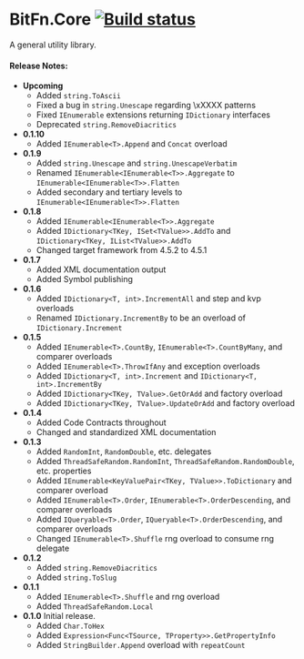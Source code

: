 ﻿BitFn.Core [![Build status](https://ci.appveyor.com/api/projects/status/oy6i3wdm7mjht6i7/branch/master?svg=true)](https://ci.appveyor.com/project/dlras2/core/branch/master)
======
A general utility library.

#### Release Notes:
- **Upcoming**
  - Added `string.ToAscii`
  - Fixed a bug in `string.Unescape` regarding \xXXXX patterns
  - Fixed `IEnumerable` extensions returning `IDictionary` interfaces
  - Deprecated `string.RemoveDiacritics`
- **0.1.10**
  - Added `IEnumerable<T>.Append` and `Concat` overload
- **0.1.9**
  - Added `string.Unescape` and `string.UnescapeVerbatim`
  - Renamed `IEnumerable<IEnumerable<T>>.Aggregate` to `IEnumerable<IEnumerable<T>>.Flatten`
  - Added secondary and tertiary levels to `IEnumerable<IEnumerable<T>>.Flatten`
- **0.1.8**
  - Added `IEnumerable<IEnumerable<T>>.Aggregate`
  - Added `IDictionary<TKey, ISet<TValue>>.AddTo` and `IDictionary<TKey, IList<TValue>>.AddTo`
  - Changed target framework from 4.5.2 to 4.5.1
- **0.1.7**
  - Added XML documentation output
  - Added Symbol publishing
- **0.1.6**
  - Added `IDictionary<T, int>.IncrementAll` and step and kvp overloads
  - Renamed `IDictionary.IncrementBy` to be an overload of `IDictionary.Increment`
- **0.1.5**
  - Added `IEnumerable<T>.CountBy`, `IEnumerable<T>.CountByMany`, and comparer overloads
  - Added `IEnumerable<T>.ThrowIfAny` and exception overloads
  - Added `IDictionary<T, int>.Increment` and `IDictionary<T, int>.IncrementBy`
  - Added `IDictionary<TKey, TValue>.GetOrAdd` and factory overload
  - Added `IDictionary<TKey, TValue>.UpdateOrAdd` and factory overload
- **0.1.4**
  - Added Code Contracts throughout
  - Changed and standardized XML documentation
- **0.1.3**
  - Added `RandomInt`, `RandomDouble`, etc. delegates
  - Added `ThreadSafeRandom.RandomInt`, `ThreadSafeRandom.RandomDouble`, etc. properties
  - Added `IEnumerable<KeyValuePair<TKey, TValue>>.ToDictionary` and comparer overload
  - Added `IEnumerable<T>.Order`, `IEnumerable<T>.OrderDescending`, and comparer overloads
  - Added `IQueryable<T>.Order`, `IQueryable<T>.OrderDescending`, and comparer overloads
  - Changed `IEnumerable<T>.Shuffle` rng overload to consume rng delegate
- **0.1.2**
  - Added `string.RemoveDiacritics`
  - Added `string.ToSlug`
- **0.1.1**
  - Added `IEnumerable<T>.Shuffle` and rng overload
  - Added `ThreadSafeRandom.Local`
- **0.1.0** Initial release.
  - Added `Char.ToHex`
  - Added `Expression<Func<TSource, TProperty>>.GetPropertyInfo`
  - Added `StringBuilder.Append` overload with `repeatCount`
